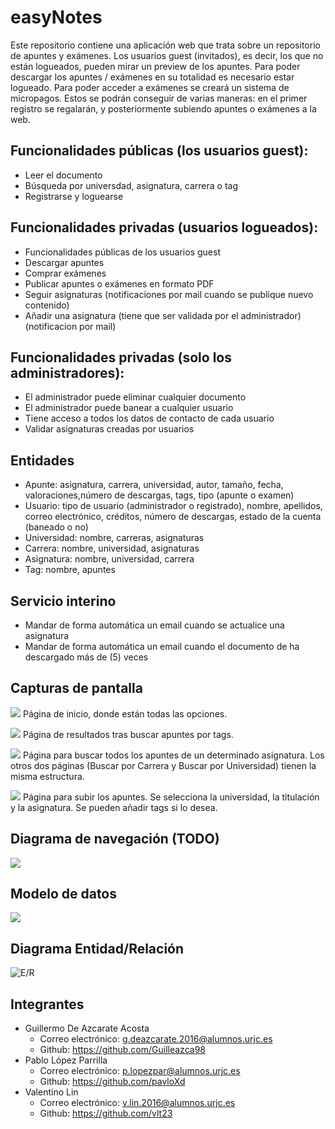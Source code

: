 # easyNotes

 Este repositorio contiene una aplicación web que trata sobre un repositorio de apuntes y exámenes.
 Los usuarios guest (invitados), es decir, los que no están logueados, pueden mirar un preview de los apuntes.
 Para poder descargar los apuntes / exámenes en su totalidad es necesario estar logueado.
 Para poder acceder a exámenes se creará un sistema de micropagos. Estos se podrán conseguir de varias maneras:
 en el primer registro se regalarán, y posteriormente subiendo apuntes o exámenes a la web.

## Funcionalidades públicas (los usuarios guest):
* Leer el documento
* Búsqueda por universdad, asignatura, carrera o tag
* Registrarse y loguearse

## Funcionalidades privadas (usuarios logueados):
* Funcionalidades públicas de los usuarios guest
* Descargar apuntes
* Comprar exámenes
* Publicar apuntes o exámenes en formato PDF
* Seguir asignaturas (notificaciones por mail cuando se publique nuevo contenido)
* Añadir una asignatura (tiene que ser validada por el administrador)(notificacion por mail)

## Funcionalidades privadas (solo los administradores):
* El administrador puede eliminar cualquier documento
* El administrador puede banear a cualquier usuario
* Tiene acceso a todos los datos de contacto de cada usuario
* Validar asignaturas creadas por usuarios

## Entidades
* Apunte: asignatura, carrera, universidad, autor, tamaño, fecha,  valoraciones,número de descargas, tags, tipo (apunte o examen)
* Usuario: tipo de usuario (administrador o registrado), nombre, apellidos, correo electrónico, créditos,
número de descargas, estado de la cuenta (baneado o no)
* Universidad: nombre, carreras, asignaturas
* Carrera: nombre, universidad, asignaturas
* Asignatura: nombre, universidad, carrera
* Tag: nombre, apuntes

## Servicio interino
* Mandar de forma automática un email cuando se actualice una asignatura
* Mandar de forma automática un email cuando el documento de ha descargado más de (5) veces


## Capturas de pantalla
![](src/main/resources/Imagenes/pag_inicio.png)
Página de inicio, donde están todas las opciones.

![](src/main/resources/Imagenes/pag_busqueda_resultado.png)
Página de resultados tras buscar apuntes por tags.

![](src/main/resources/Imagenes/pag_buscar_por_asignatura.png)
Página para buscar todos los apuntes de un determinado asignatura.
Los otros dos páginas (Buscar por Carrera y Buscar por Universidad) tienen la misma estructura.

![](src/main/resources/Imagenes/pag_subir_apunte.png)
Página para subir los apuntes. Se selecciona la universidad, la titulación y la asignatura.
Se pueden añadir tags si lo desea.

## Diagrama de navegación (TODO)
![](src/main/resources/Imagenes/diagrama_navegacion.png)

## Modelo de datos
![](src/main/resources/Imagenes/modeloDatos.png)

## Diagrama Entidad/Relación
![E/R](src/main/resources/Imagenes/diagramaER.png)

## Integrantes
* Guillermo De Azcarate Acosta
    * Correo electrónico: g.deazcarate.2016@alumnos.urjc.es
    * Github: https://github.com/Guilleazca98
* Pablo López Parrilla
    * Correo electrónico: p.lopezpar@alumnos.urjc.es
    * Github: https://github.com/pavloXd
* Valentino Lin
    * Correo electrónico: v.lin.2016@alumnos.urjc.es
    * Github: https://github.com/vlt23

